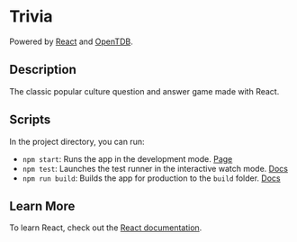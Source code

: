 # Trivia

Powered by [React](https://github.com/facebook/create-react-app) and [OpenTDB](https://opentdb.com/).

## Description

The classic popular culture question and answer game made with React.

## Scripts

In the project directory, you can run: 
- `npm start`: Runs the app in the development mode. [Page](http://localhost:3000)
- `npm test`: Launches the test runner in the interactive watch mode. [Docs](https://facebook.github.io/create-react-app/docs/running-tests)
- `npm run build`: Builds the app for production to the `build` folder. [Docs](https://facebook.github.io/create-react-app/docs/deployment)

## Learn More

To learn React, check out the [React documentation](https://reactjs.org/).
